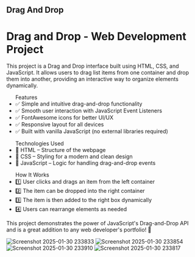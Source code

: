 ## Drag And Drop 
<h1>Drag and Drop - Web Development Project</h1>
<p>This project is a Drag and Drop interface built using HTML, CSS, and JavaScript. It allows users to drag list items from one container and drop them into another, providing an interactive way to organize elements dynamically.</p>

<ul>Features
<li>✅ Simple and intuitive drag-and-drop functionality</li>
<li>✅ Smooth user interaction with JavaScript Event Listeners</li>
<li>✅ FontAwesome icons for better UI/UX</li>
<li>✅ Responsive layout for all devices</li>
<li>✅ Built with vanilla JavaScript (no external libraries required)</li>
</ul>
<ul>Technologies Used
<li>🔹 HTML – Structure of the webpage</li>
<li>🔹 CSS – Styling for a modern and clean design</li>
<li>🔹 JavaScript – Logic for handling drag-and-drop events</li>
</ul>
<ul>How It Works
<li>1️⃣ User clicks and drags an item from the left container</li>
<li>2️⃣ The item can be dropped into the right container</li>
<li>3️⃣ The item is then added to the right box dynamically</li>
<li>4️⃣ Users can rearrange elements as needed</li>
</ul>
<p>This project demonstrates the power of JavaScript's Drag-and-Drop API and is a great addition to any web developer's portfolio! 🚀</p>

![Screenshot 2025-01-30 233833](https://github.com/user-attachments/assets/ead2a121-d246-44dd-b1de-e45b2fb85c26)
![Screenshot 2025-01-30 233854](https://github.com/user-attachments/assets/f013a590-0759-402a-a596-182035107220)
![Screenshot 2025-01-30 233910](https://github.com/user-attachments/assets/609e3f0d-f3de-418c-8013-711e4e62b0bc)
![Screenshot 2025-01-30 233817](https://github.com/user-attachments/assets/f9e981ec-3bc7-464f-996c-b73fb3ab69f4)
